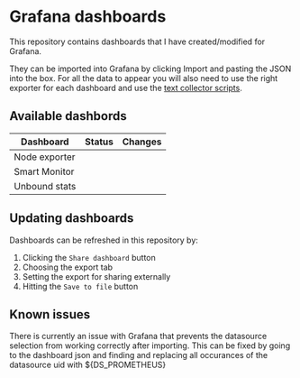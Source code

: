 # Grafana dashboards

This repository contains dashboards that I have created/modified for Grafana.

They can be imported into Grafana by clicking Import and pasting the JSON into the box. For all the data to appear you will also need to use the right exporter for each dashboard and use the [text collector scripts](https://github.com/lavery98/text-collectors).

## Available dashbords
| Dashboard     | Status   | Changes |
| ------------- | -------- | ------- |
| Node exporter |          |         |
| Smart Monitor |          |         |
| Unbound stats |          |         |

## Updating dashboards
Dashboards can be refreshed in this repository by:
1. Clicking the `Share dashboard` button
2. Choosing the export tab
3. Setting the export for sharing externally
4. Hitting the `Save to file` button

## Known issues
There is currently an issue with Grafana that prevents the datasource selection from working correctly after importing. This can be fixed by going to the dashboard json and finding and replacing all occurances of the datasource uid with ${DS_PROMETHEUS}